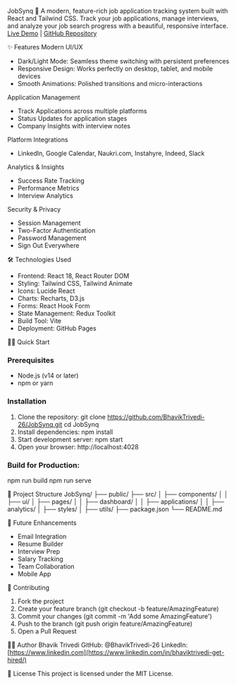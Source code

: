 JobSynq 🎯
A modern, feature-rich job application tracking system built with React and Tailwind CSS. Track your job applications, manage interviews, and analyze your job search progress with a beautiful, responsive interface.
[Live Demo](https://bhaviktrivedi-26.github.io/JobSynq/) | [GitHub Repository](https://github.com/BhavikTrivedi-26/JobSynq)

✨ Features
Modern UI/UX
- Dark/Light Mode: Seamless theme switching with persistent preferences
- Responsive Design: Works perfectly on desktop, tablet, and mobile devices
- Smooth Animations: Polished transitions and micro-interactions
  
Application Management
- Track Applications across multiple platforms
- Status Updates for application stages
- Company Insights with interview notes
  
Platform Integrations
- LinkedIn, Google Calendar, Naukri.com, Instahyre, Indeed, Slack
  
Analytics & Insights
- Success Rate Tracking
- Performance Metrics
- Interview Analytics
  
Security & Privacy
- Session Management
- Two-Factor Authentication
- Password Management
- Sign Out Everywhere
  
🛠️ Technologies Used
- Frontend: React 18, React Router DOM
- Styling: Tailwind CSS, Tailwind Animate
- Icons: Lucide React
- Charts: Recharts, D3.js
- Forms: React Hook Form
- State Management: Redux Toolkit
- Build Tool: Vite
- Deployment: GitHub Pages

  
🏃‍♂️ Quick Start

### Prerequisites
- Node.js (v14 or later)
- npm or yarn
  
### Installation
1. Clone the repository:
   git clone https://github.com/BhavikTrivedi-26/JobSynq.git
   cd JobSynq
2. Install dependencies:
   npm install
3. Start development server:
   npm start
4. Open your browser:
   http://localhost:4028
### Build for Production:
   npm run build
   npm run serve

   
📁 Project Structure
JobSynq/
├── public/
├── src/
│   ├── components/
│   │   ├── ui/
│   ├── pages/
│   │   ├── dashboard/
│   │   ├── applications/
│   │   ├── analytics/
│   ├── styles/
│   ├── utils/
├── package.json
└── README.md


🔮 Future Enhancements
- Email Integration
- Resume Builder
- Interview Prep
- Salary Tracking
- Team Collaboration
- Mobile App
  
🤝 Contributing
1. Fork the project
2. Create your feature branch (git checkout -b feature/AmazingFeature)
3. Commit your changes (git commit -m 'Add some AmazingFeature')
4. Push to the branch (git push origin feature/AmazingFeature)
5. Open a Pull Request


👨‍💻 Author
Bhavik Trivedi
GitHub: @BhavikTrivedi-26
LinkedIn: [https://www.linkedin.com](https://www.linkedin.com/in/bhaviktrivedi-get-hired/)

📄 License
This project is licensed under the MIT License.

